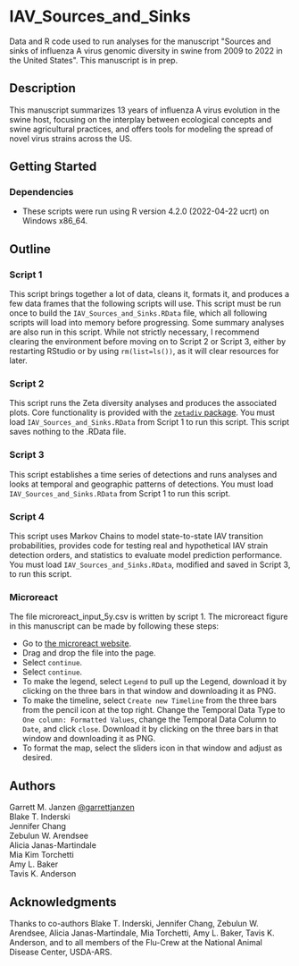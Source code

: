 # IAV_Sources_and_Sinks

Data and R code used to run analyses for the manuscript "Sources and sinks of influenza A virus genomic diversity in swine from 2009 to 2022 in the United States". This manuscript is in prep.

## Description

This manuscript summarizes 13 years of influenza A virus evolution in the swine host, focusing on the interplay between ecological concepts and swine agricultural practices, and offers tools for modeling the spread of novel virus strains across the US.

## Getting Started

### Dependencies

* These scripts were run using R version 4.2.0 (2022-04-22 ucrt) on Windows x86_64.

## Outline

### Script 1
This script brings together a lot of data, cleans it, formats it, and produces a few data frames that the following scripts will use. This script must be run once to build the `IAV_Sources_and_Sinks.RData` file, which all following scripts will load into memory before progressing. Some summary analyses are also run in this script. While not strictly necessary, I recommend clearing the environment before moving on to Script 2 or Script 3, either by restarting RStudio or by using `rm(list=ls())`, as it will clear resources for later.

### Script 2
This script runs the Zeta diversity analyses and produces the associated plots. Core functionality is provided with the [`zetadiv` package](https://cran.r-project.org/web/packages/zetadiv/index.html). You must load `IAV_Sources_and_Sinks.RData` from Script 1 to run this script. This script saves nothing to the .RData file.

### Script 3
This script establishes a time series of detections and runs analyses and looks at temporal and geographic patterns of detections. You must load `IAV_Sources_and_Sinks.RData` from Script 1 to run this script.

### Script 4
This script uses Markov Chains to model state-to-state IAV transition probabilities, provides code for testing real and hypothetical IAV strain detection orders, and statistics to evaluate model prediction performance. You must load `IAV_Sources_and_Sinks.RData`, modified and saved in Script 3, to run this script.

### Microreact
The file microreact_input_5y.csv is written by script 1. The microreact figure in this manuscript can be made by following these steps:
 * Go to [the microreact website](https://microreact.org/upload).
 * Drag and drop the file into the page.
 * Select `continue`.
 * Select `continue`.
 * To make the legend, select `Legend` to pull up the Legend, download it by clicking on the three bars in that window and downloading it as PNG.
 * To make the timeline, select `Create new Timeline` from the three bars from the pencil icon at the top right. Change the Temporal Data Type to `One column: Formatted Values`, change the Temporal Data Column to `Date`, and click `close`. Download it by clicking on the three bars in that window and downloading it as PNG.
 * To format the map, select the sliders icon in that window and adjust as desired.
   
## Authors
Garrett M. Janzen
[@garrettjanzen](https://twitter.com/garrettjanzen)\
Blake T. Inderski\
Jennifer Chang\
Zebulun W. Arendsee\
Alicia Janas-Martindale\
Mia Kim Torchetti\
Amy L. Baker\
Tavis K. Anderson

## Acknowledgments
Thanks to co-authors Blake T. Inderski, Jennifer Chang, Zebulun W. Arendsee, Alicia Janas-Martindale, Mia Torchetti, Amy L. Baker, Tavis K. Anderson, and to all members of the Flu-Crew at the National Animal Disease Center, USDA-ARS.

